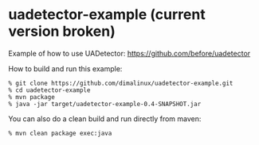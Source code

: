 uadetector-example (current version broken)
==================

Example of how to use UADetector: https://github.com/before/uadetector

How to build and run this example:

    % git clone https://github.com/dimalinux/uadetector-example.git
    % cd uadetector-example
    % mvn package
    % java -jar target/uadetector-example-0.4-SNAPSHOT.jar

You can also do a clean build and run directly from maven:

    % mvn clean package exec:java
